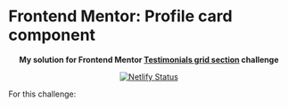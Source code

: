 # Frontend Mentor: Profile card component

<p align="center"><strong align="center">My solution for Frontend Mentor <a href="https://www.frontendmentor.io/challenges/testimonials-grid-section-Nnw6J7Un7">Testimonials grid section</a> challenge</strong></p>

<p align="center">
  <a href="https://app.netlify.com/sites/p1t1ch-fm-testimonials-grid-section/deploys">
    <img
      src="https://api.netlify.com/api/v1/badges/9355ee2e-2dbc-4f83-a47b-7e6d7cab2672/deploy-status"
      alt="Netlify Status"
    />
  </a>
</p>

For this challenge:

